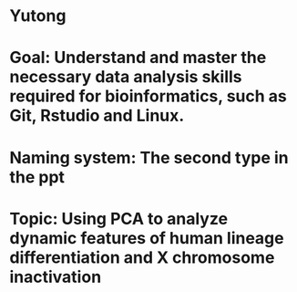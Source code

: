 # Yutong
# Goal: Understand and master the necessary data analysis skills required for bioinformatics, such as Git, Rstudio and Linux.
# Naming system: The second type in the ppt
# Topic: Using PCA to analyze dynamic features of human lineage differentiation and X chromosome inactivation
